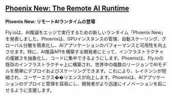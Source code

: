 ## [Phoenix New: The Remote AI Runtime](https://fly.io/blog/phoenix-new-the-remote-ai-runtime/)

**Phoenix New: リモートAIランタイムの登場**

Fly.ioは、AI推論をエッジで実行するための新しいランタイム「Phoenix New」を発表しました。Phoenixは、GPUインスタンスの管理、自動スケーリング、グローバル分散を簡素化し、AIアプリケーションのパフォーマンスと可用性を向上させます。特に、AI推論APIを構築する開発者にとって、インフラストラクチャの複雑さを抽象化し、コードに集中できるようにします。Phoenixは、Fly.ioの既存のインフラストラクチャ上に構築され、世界中の複数のリージョンでAIモデルを簡単にデプロイおよびスケーリングできます。これにより、レイテンシが短縮され、ユーザーエクス��リエンスが向上します。Phoenixは、AIアプリケーションのデプロイと管理を容易にし、開発者がより迅速にイノベーションを起こせるように支援します。

